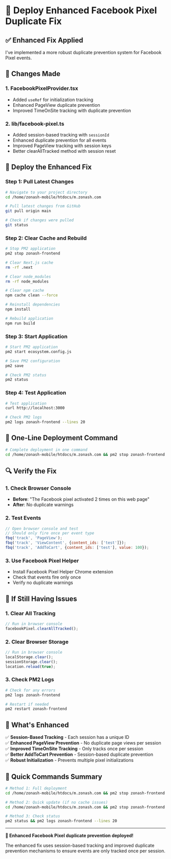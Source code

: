 # 🚀 Deploy Enhanced Facebook Pixel Duplicate Fix

## ✅ **Enhanced Fix Applied**
I've implemented a more robust duplicate prevention system for Facebook Pixel events.

## 🔧 **Changes Made**

### **1. FacebookPixelProvider.tsx**
- Added `useRef` for initialization tracking
- Enhanced PageView duplicate prevention
- Improved TimeOnSite tracking with duplicate prevention

### **2. lib/facebook-pixel.ts**
- Added session-based tracking with `sessionId`
- Enhanced duplicate prevention for all events
- Improved PageView tracking with session keys
- Better clearAllTracked method with session reset

## 🚀 **Deploy the Enhanced Fix**

### **Step 1: Pull Latest Changes**
```bash
# Navigate to your project directory
cd /home/zonash-mobile/htdocs/m.zonash.com

# Pull latest changes from GitHub
git pull origin main

# Check if changes were pulled
git status
```

### **Step 2: Clear Cache and Rebuild**
```bash
# Stop PM2 application
pm2 stop zonash-frontend

# Clear Next.js cache
rm -rf .next

# Clear node_modules
rm -rf node_modules

# Clear npm cache
npm cache clean --force

# Reinstall dependencies
npm install

# Rebuild application
npm run build
```

### **Step 3: Start Application**
```bash
# Start PM2 application
pm2 start ecosystem.config.js

# Save PM2 configuration
pm2 save

# Check PM2 status
pm2 status
```

### **Step 4: Test Application**
```bash
# Test application
curl http://localhost:3000

# Check PM2 logs
pm2 logs zonash-frontend --lines 20
```

## 🔧 **One-Line Deployment Command**
```bash
# Complete deployment in one command
cd /home/zonash-mobile/htdocs/m.zonash.com && pm2 stop zonash-frontend && git pull origin main && rm -rf .next node_modules && npm cache clean --force && npm install && npm run build && pm2 start ecosystem.config.js && pm2 save
```

## 🔍 **Verify the Fix**

### **1. Check Browser Console**
- **Before**: "The Facebook pixel activated 2 times on this web page"
- **After**: No duplicate warnings

### **2. Test Events**
```javascript
// Open browser console and test
// Should only fire once per event type
fbq('track', 'PageView');
fbq('track', 'ViewContent', {content_ids: ['test']});
fbq('track', 'AddToCart', {content_ids: ['test'], value: 100});
```

### **3. Use Facebook Pixel Helper**
- Install Facebook Pixel Helper Chrome extension
- Check that events fire only once
- Verify no duplicate warnings

## 🚨 **If Still Having Issues**

### **1. Clear All Tracking**
```javascript
// Run in browser console
facebookPixel.clearAllTracked();
```

### **2. Clear Browser Storage**
```javascript
// Run in browser console
localStorage.clear();
sessionStorage.clear();
location.reload(true);
```

### **3. Check PM2 Logs**
```bash
# Check for any errors
pm2 logs zonash-frontend

# Restart if needed
pm2 restart zonash-frontend
```

## 🎯 **What's Enhanced**

✅ **Session-Based Tracking** - Each session has a unique ID  
✅ **Enhanced PageView Prevention** - No duplicate page views per session  
✅ **Improved TimeOnSite Tracking** - Only tracks once per session  
✅ **Better AddToCart Prevention** - Session-based duplicate prevention  
✅ **Robust Initialization** - Prevents multiple pixel initializations  

## 🔧 **Quick Commands Summary**

```bash
# Method 1: Full deployment
cd /home/zonash-mobile/htdocs/m.zonash.com && pm2 stop zonash-frontend && git pull origin main && rm -rf .next node_modules && npm cache clean --force && npm install && npm run build && pm2 start ecosystem.config.js && pm2 save

# Method 2: Quick update (if no cache issues)
cd /home/zonash-mobile/htdocs/m.zonash.com && pm2 stop zonash-frontend && git pull origin main && npm install && npm run build && pm2 start ecosystem.config.js && pm2 save

# Method 3: Check status
pm2 status && pm2 logs zonash-frontend --lines 20
```

---

**🎉 Enhanced Facebook Pixel duplicate prevention deployed!**

The enhanced fix uses session-based tracking and improved duplicate prevention mechanisms to ensure events are only tracked once per session.
